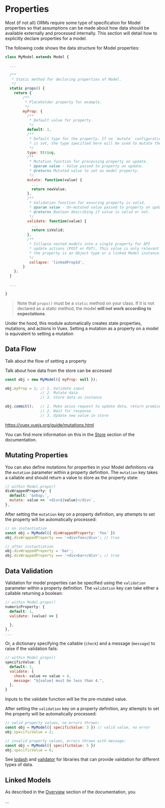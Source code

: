 # Properties

Most (if not all) ORMs require some type of specification for Model properties so that assumptions can be made about how data should be available externally and processed internally. This section will detail how to explicitly declare properties for a model.

The following code shows the data structure for Model properties:

```javascript
class MyModel extends Model {

  ...

  /**
   * Static method for declaring properties of Model.
   */
  static props() {
    return {
        /**
         * Placeholder property for example.
         */
        myProp: {
          /**
           * Default value for property.
           */
          default: 1,
          /**
           * Default type for the property. If no `mutate` configuration
           * is set, the type specified here will be used to mutate the object.
           */
          type: String,
          /**
           * Mutation function for processing property on update.
           * @param value - Value passed to property on update.
           * @returns Mutated value to set as model property.
           */
          mutate: function(value) {
            ...
            return newValue;
          },
          /**
           * Validation function for ensuring property is valid.
           * @param value - Un-mutated value passed to property on update.
           * @returns Boolean describing if value is valid or not.
           */
          validate: function(value) {
            ...
            return isValid;
          },
          /**
           * Collapse nested models into a single property for API
           * update actions (POST or PUT). This value is only relevant if
           * the property is an Object type or a linked Model instance.
           */
           collapse: 'linkedPropId',
        }
    };
  }

  ...

}

```

> Note that `props()` must be a `static` method on your class. If it is not declared as a static method, the model **will not work according to expectations**.


Under the hood, this module automatically creates state properties, mutations, and actions in Vuex. Setting a mutation as a property on a model is equivalent to setting a mutation


## Data Flow

Talk about the flow of setting a property

Talk about how data from the store can be accessed

```javascript
const obj = new MyModel({ myProp: null });

obj.myProp = 1; // 1. Validate input
                // 2. Mutate data
                // 3. Store data on instance

obj.commit();   // 1. Make axios request to update data, return promise
                // 2. Wait for response
                // 3. Update new value in store
```


https://vuex.vuejs.org/guide/mutations.html

You can find more information on this in the [Store](/guide/store/overview.md) section of the documentation.

## Mutating Properties

You can also define mutations for properties in your Model definitions via the `mutation` parameter within a property definition. The `mutation` key takes a callable and should return a value to store as the property state:

```javascript
// within Model.props()
divWrappedProperty: {
  default: '&nbsp;',
  mutate: value => `<div>${value}</div>`,
},
```

After setting the `mutation` key on a property definition, any attempts to set the property will be automatically processed:

```javascript
// on instantiation
const obj = MyModel({ divWrappedProperty: 'foo' })
obj.divWrappedProperty === '<div>foo</div>'; // true

// after instantiation
obj.divWrappedProperty = 'bar';
obj.divWrappedProperty === '<div>bar</div>'; // true
```


## Data Validation

Validation for model properties can be specified using the `validation` parameter within a property definition. The `validation` key can take either a callable returning a boolean:

```javascript
// within Model.props()
numericProperty: {
  default: 1,
  validate: (value) => {

  },
},
...
```

Or, a dictionary specifying the callable (`check`) and a message (`message`) to raise if the validation fails:

```javascript
// within Model.props()
specificValue: {
  default: 1,
  validate: {
    check: value => value < 4,
    message: "${value} must be less than 4.",
  },
}
```

Inputs to the validate function will be the pre-mutated value.

After setting the `validation` key on a property definition, any attempts to set the property will be automatically processed:

```javascript
// valid property values, no errors thrown:
const obj = MyModel({ specificValue: 3 }) // valid value, no error
obj.specificValue = 2;

// invalid property values, errors thrown with message:
const obj = MyModel({ specificValue: 5 })
obj.specificValue = 6;
```

See [lodash](https://lodash.com/docs) and [validator](https://github.com/validatorjs/validator.js) for libraries that can provide validation for different types of data.

## Linked Models

As described in the [Overview](/guide/models/overview.md) section of the documentation, you

...
